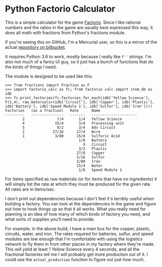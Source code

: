# Python Factorio Calculator #

This is a simple calculator for the game [Factorio][Factorio].  Since I
like rational numbers and the ratios in the game are usually best
expressed this way, it does all math with fractions from Python's
fractions module.

If you're seeing this on GitHub, I'm a Mercurial user, so this is a
mirror of the actual [repository on bitbucket][bitbucket_repo].

It requires Python 3.6 to work, mostly because I really like `f''`
strings.  I'm also not much of a fancy UI guy, so it just has a bunch of
functions that do the kinds of things I need.

The module is designed to be used like this:

    >>> from fractions import Fraction as F
    >>> import factorio_calc as fc; from factorio calc import item_db as idb
    >>> fc.print_factories(fc.factories_for_each(idb['Yellow Science'], F(1,4), raw_materials=(idb['Circuit'], idb['Copper'], idb['Plastic'], idb['Battery'], idb['Speed Module 1'], idb['Sulfur'], idb['Iron'])))
    Factories   (as a fraction)   Rate      Name
    ---------   ---------------   -------   ---------------------
            2               7/4       1/4   Yellow Science
            4              15/4       3/8   Processing unit
            5               9/2       3/4   Adv Circuit
            2             27/16      27/4   Wire
            1              3/80      15/8   Sulfuric Acid
                                      1/8   Battery
                                        9   Circuit
                                      3/2   Plastic
                                     27/8   Copper
                                     3/16   Sulfur
                                     3/80   Iron
                                     15/4   Water
                                      1/8   Speed Module 1

For items specified as raw materials (or for items that have no
ingredients) it will simply list the rate at which they must be produced
for the given rate. All rates are in items/sec.

I don't print out dependencies because I don't feel it's terribly useful
when building a factory.  You can look at the dependencies in the game
and figure out how to hook things up so that it all works.  What you
really need for planning is an idea of how many of which kinds of
factory you need, and what sorts of supplies you'll need to provide.

For example, in the above build, I have a main bus for the copper,
plastic, circuits, water, and iron.  The rates required for batteries,
sulfur, and speed modules are low enough that I'm comfortable with using
the logistics network to fly them in from other places in my factory
where they're made.  This will yield at least 1 Yellow Science every 4
seconds, and all the fractional factories tell me I will probably get
more production out of it.  I could use the `actual_production` function
to figure out just how much.

[Factorio]: https://www.factorio.com/
[bitbucket_repo]: https://www.bitbucket.org/omnifarious/factorio_calc
